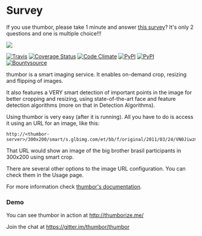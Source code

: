 # Survey

If you use thumbor, please take 1 minute and answer [this survey](http://t.co/qPBLXJX0mi)? It's only 2 questions and one is multiple choice!!!

[<img src="https://raw.github.com/thumbor/thumbor/master/logo-thumbor.png">](https://github.com/thumbor/thumbor)

[![Travis](https://img.shields.io/travis/thumbor/thumbor.svg)](http://travis-ci.org/thumbor/thumbor) [![Coverage Status](https://coveralls.io/repos/thumbor/thumbor/badge.svg?branch=feature%2Fnosetests&service=github)](https://coveralls.io/github/thumbor/thumbor?branch=feature%2Fnosetests) [![Code Climate](https://img.shields.io/codeclimate/github/thumbor/thumbor.svg)](https://codeclimate.com/github/thumbor/thumbor) [![PyPI](https://img.shields.io/pypi/dm/thumbor.svg)](https://pypi.python.org/pypi/thumbor) [![PyPI](https://img.shields.io/pypi/v/thumbor.svg)](https://pypi.python.org/pypi/thumbor) [![Bountysource](https://img.shields.io/bountysource/team/thumbor/activity.svg)](https://www.bountysource.com/teams/thumbor/issues?tracker_ids=257692)

thumbor is a smart imaging service. It enables on-demand crop, resizing and flipping of images.

It also features a VERY smart detection of important points in the image for better cropping and resizing, using state-of-the-art face and feature detection algorithms (more on that in Detection Algorithms).

Using thumbor is very easy (after it is running). All you have to do is access it using an URL for an image, like this:

```
http://<thumbor-server>/300x200/smart/s.glbimg.com/et/bb/f/original/2011/03/24/VN0JiwzmOw0b0lg.jpg
```

That URL would show an image of the big brother brasil participants in 300x200 using smart crop.

There are several other options to the image URL configuration. You can check them in the Usage page.

For more information check [thumbor's
documentation](https://github.com/globocom/thumbor/wiki "thumbor docs").

### Demo

You can see thumbor in action at http://thumborize.me/



Join the chat at https://gitter.im/thumbor/thumbor
